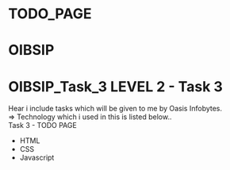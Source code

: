 # TODO_PAGE
# OIBSIP 
# OIBSIP_Task_3 LEVEL 2 - Task 3   
Hear i include tasks which will be given to me by Oasis Infobytes.   
=> Technology which i used in this is listed below..  
Task 3 - TODO PAGE    
- HTML  
- CSS  
- Javascript 
